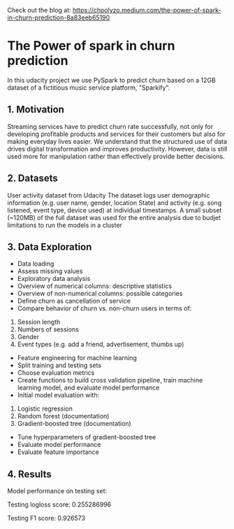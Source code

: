 
Check out the blog at: https://chpolyzo.medium.com/the-power-of-spark-in-churn-prediction-8a83eeb65190

# The Power of spark in churn prediction

In this udacity project we use PySpark to predict churn based on a 12GB dataset of a fictitious music service platform, "Sparkify". 

## 1. Motivation

Streaming services have to predict churn rate successfully, not only for developing profitable products and services for their customers but also for making everyday lives easier. We understand that the structured use of data drives digital transformation and improves productivity. However, data is still used more for manipulation rather than effectively provide better decisions.

## 2. Datasets

User activity dataset from Udacity
The dataset logs user demographic information (e.g. user name, gender, location State) and activity (e.g. song listened, event type, device used) at individual timestamps.
A small subset (~120MB) of the full dataset was used for the entire analysis due to budjet limitations to run the models in a cluster

## 3. Data Exploration

- Data loading
- Assess missing values
- Exploratory data analysis
- Overview of numerical columns: descriptive statistics
- Overview of non-numerical columns: possible categories
- Define churn as cancellation of service
- Compare behavior of churn vs. non-churn users in terms of:
1. Session length
2. Numbers of sessions
3. Gender
4. Event types (e.g. add a friend, advertisement, thumbs up)
- Feature engineering for machine learning
- Split training and testing sets
- Choose evaluation metrics
- Create functions to build cross validation pipeline, train machine learning model, and evaluate model performance
- Initial model evaluation with:
1. Logistic regression
2. Random forest (documentation)
3. Gradient-boosted tree (documentation)
- Tune hyperparameters of gradient-boosted tree
- Evaluate model performance
- Evaluate feature importance

## 4. Results

Model performance on testing set:

Testing logloss score: 0.255286996

Testing F1 score: 0.926573
